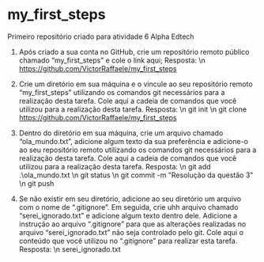 # my_first_steps
Primeiro repositório criado para atividade 6 Alpha Edtech

1. Após criado a sua conta no GitHub, crie um repositório remoto público chamado
“my_first_steps” e cole o link aqui;
Resposta: 
\n https://github.com/VictorRaffaele/my_first_steps

2. Crie um diretório em sua máquina e o vincule ao seu repositório remoto “my_first_steps”
utilizando os comandos git necessários para a realização desta tarefa. Cole aqui a cadeia de
comandos que você utilizou para a realização desta tarefa.
Resposta:
\n git init
\n git clone https://github.com/VictorRaffaele/my_first_steps

3. Dentro do diretório em sua máquina, crie um arquivo chamado “ola_mundo.txt”, adicione
algum texto da sua preferência e adicione-o ao seu repositório remoto utilizando os
comandos git necessários para a realização desta tarefa. Cole aqui a cadeia de comandos
que você utilizou para a realização desta tarefa.
Resposta: 
\n git add .\ola_mundo.txt
\n git status
\n git commit -m "Resolução da questão 3"
\n git push

4. Se não existir em seu diretório, adicione ao seu diretório um arquivo com o nome de
“.gitignore”. Em seguida, crie uhh arquivo chamado “serei_ignorado.txt” e adicione algum
texto dentro dele. Adicione a instrução ao arquivo “.gitignore” para que as alterações
realizadas no arquivo “serei_ignorado.txt” não seja controlado pelo git. Cole aqui o conteúdo
que você utilizou no “.gitignore” para realizar esta tarefa.
Resposta: 
\n serei_ignorado.txt

